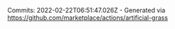 Commits: 2022-02-22T06:51:47.026Z - Generated via https://github.com/marketplace/actions/artificial-grass
<br>
